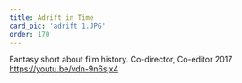 ```yaml
---
title: Adrift in Time
card_pic: 'adrift 1.JPG'
order: 170 
---
```


Fantasy short about film history.
Co-director, Co-editor 2017
https://youtu.be/vdn-9n6sjx4


